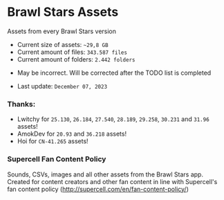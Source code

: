 # Brawl Stars Assets
Assets from every Brawl Stars version

* Current size of assets: `~29,8 GB`
* Current amount of files: `343.587 files` 
* Current amount of folders: `2.442 folders` 
- May be incorrect. Will be corrected after the TODO list is completed

* Last update: `December 07, 2023`

### Thanks:
* Lwitchy for `25.130`, `26.184`, `27.540`, `28.189`, `29.258`, `30.231` and `31.96` assets!
* AmokDev for `20.93` and `36.218` assets!
* Hoi for `CN-41.265` assets!

### Supercell Fan Content Policy
Sounds, CSVs, images and all other assets from the Brawl Stars app. Created for content creators and other fan content in line with Supercell's fan content policy (http://supercell.com/en/fan-content-policy/)